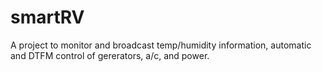 # smartRV
A project to monitor and broadcast temp/humidity information, automatic and DTFM control of gererators, a/c, and power.
